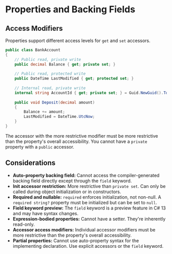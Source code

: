 # Properties and Backing Fields
## Access Modifiers

Properties support different access levels for `get` and `set` accessors.

```csharp
public class BankAccount
{
    // Public read, private write
    public decimal Balance { get; private set; }
    
    // Public read, protected write
    public DateTime LastModified { get; protected set; }
    
    // Internal read, private write
    internal string AccountId { get; private set; } = Guid.NewGuid().ToString();
    
    public void Deposit(decimal amount)
    {
        Balance += amount;
        LastModified = DateTime.UtcNow;
    }
}
```

The accessor with the more restrictive modifier must be more restrictive than the property's overall accessibility. You cannot have a `private` property with a `public` accessor.

## Considerations

- **Auto-property backing field:** Cannot access the compiler-generated backing field directly except through the `field` keyword.
- **Init accessor restriction:** More restrictive than `private set`. Can only be called during object initialization or in constructors.
- **Required and nullable:** `required` enforces initialization, not non-null. A `required string?` property must be initialized but can be set to `null`.
- **Field keyword preview:** The `field` keyword is a preview feature in C# 13 and may have syntax changes.
- **Expression-bodied properties:** Cannot have a setter. They're inherently read-only.
- **Accessor access modifiers:** Individual accessor modifiers must be more restrictive than the property's overall accessibility.
- **Partial properties:** Cannot use auto-property syntax for the implementing declaration. Use explicit accessors or the `field` keyword.
